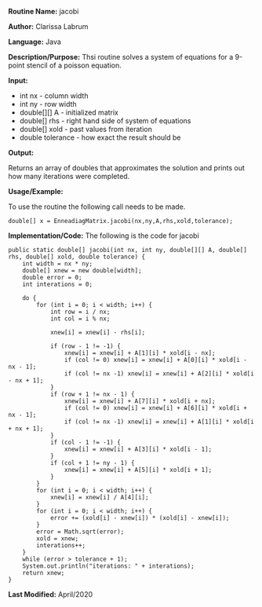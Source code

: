 **Routine Name:** jacobi

**Author:** Clarissa Labrum

**Language:** Java 

**Description/Purpose:** Thsi routine solves a system of equations for a 9-point stencil of a poisson equation.

**Input:** 

* int nx - column width
* int ny - row width
* double[][] A - initialized matrix
* double[] rhs - right hand side of system of equations
* double[] xold - past values from iteration
* double tolerance - how exact the result should be

**Output:** 

Returns an array of doubles that approximates the solution and prints out how many iterations were completed.

**Usage/Example:**


To use the routine the following call needs to be made.

    double[] x = EnneadiagMatrix.jacobi(nx,ny,A,rhs,xold,tolerance);

**Implementation/Code:** The following is the code for jacobi

    public static double[] jacobi(int nx, int ny, double[][] A, double[] rhs, double[] xold, double tolerance) {
        int width = nx * ny;
        double[] xnew = new double[width];
        double error = 0;
        int interations = 0;

        do {
            for (int i = 0; i < width; i++) {
                int row = i / nx;
                int col = i % nx;

                xnew[i] = xnew[i] - rhs[i];

                if (row - 1 != -1) {
                    xnew[i] = xnew[i] + A[1][i] * xold[i - nx];
                    if (col != 0) xnew[i] = xnew[i] + A[0][i] * xold[i - nx - 1];
                    if (col != nx -1) xnew[i] = xnew[i] + A[2][i] * xold[i - nx + 1];
                }
                if (row + 1 != nx - 1) {
                    xnew[i] = xnew[i] + A[7][i] * xold[i + nx];
                    if (col != 0) xnew[i] = xnew[i] + A[6][i] * xold[i + nx - 1];
                    if (col != nx -1) xnew[i] = xnew[i] + A[1][i] * xold[i + nx + 1];
                }
                if (col - 1 != -1) {
                    xnew[i] = xnew[i] + A[3][i] * xold[i - 1];
                }
                if (col + 1 != ny - 1) {
                    xnew[i] = xnew[i] + A[5][i] * xold[i + 1];
                }
            }
            for (int i = 0; i < width; i++) {
                xnew[i] = xnew[i] / A[4][i];
            }
            for (int i = 0; i < width; i++) {
                error += (xold[i] - xnew[i]) * (xold[i] - xnew[i]);
            }
            error = Math.sqrt(error);
            xold = xnew;
            interations++;
        }
        while (error > tolerance + 1);
        System.out.println("iterations: " + interations);
        return xnew;
    }

**Last Modified:** April/2020
